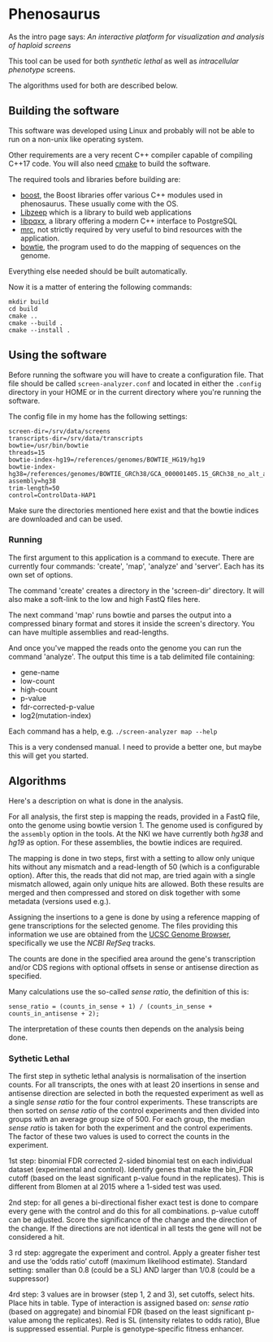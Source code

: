Phenosaurus
===========

As the intro page says: _An interactive platform for visualization and analysis of haploid screens_

This tool can be used for both _synthetic lethal_ as well as _intracellular phenotype_ screens.

The algorithms used for both are described below.

Building the software
---------------------

This software was developed using Linux and probably will not be able to run on a non-unix like operating system.

Other requirements are a very recent C++ compiler capable of compiling C++17 code. You will also need [cmake](https://cmake.org/) to build the software.

The required tools and libraries before building are:

* [boost](https://boost.org), the Boost libraries offer various C++ modules used in phenosaurus. These usually come with the OS.
* [Libzeep](https://github.com/mhekkel/libzeep.git) which is a library to build web applications
* [libpqxx](https://github.com/jtv/libpqxx.git), a library offering a modern C++ interface to PostgreSQL
* [mrc](https://github.com/mhekkel/mrc.git), not strictly required by very useful to bind resources with the application.
* [bowtie](http://bowtie-bio.sourceforge.net/manual.shtml), the program used to do the mapping of sequences on the genome.

Everything else needed should be built automatically.

Now it is a matter of entering the following commands:

```
mkdir build
cd build
cmake ..
cmake --build .
cmake --install .
```

Using the software
------------------

Before running the software you will have to create a configuration file. That file should be called `screen-analyzer.conf` and located in either the `.config` directory in your HOME or in the current directory where you're running the software.

The config file in my home has the following settings:

```
screen-dir=/srv/data/screens
transcripts-dir=/srv/data/transcripts
bowtie=/usr/bin/bowtie
threads=15
bowtie-index-hg19=/references/genomes/BOWTIE_HG19/hg19
bowtie-index-hg38=/references/genomes/BOWTIE_GRCh38/GCA_000001405.15_GRCh38_no_alt_analysis_set
assembly=hg38
trim-length=50
control=ControlData-HAP1
```

Make sure the directories mentioned here exist and that the bowtie indices are downloaded and can be used.

### Running

The first argument to this application is a command to execute. There are currently four commands: 'create', 'map', 'analyze' and 'server'. Each has its own set of options.

The command 'create' creates a directory in the 'screen-dir' directory. It will also make a soft-link to the low and high FastQ files here.

The next command 'map' runs bowtie and parses the output into a compressed binary format and stores it inside the screen's directory. You can have multiple assemblies and read-lengths.

And once you've mapped the reads onto the genome you can run the command 'analyze'. The output this time is a tab delimited file containing:

* gene-name
* low-count
* high-count
* p-value
* fdr-corrected-p-value
* log2(mutation-index)

Each command has a help, e.g. `./screen-analyzer map --help`

This is a very condensed manual. I need to provide a better one, but maybe this will get you started.

Algorithms
----------

Here's a description on what is done in the analysis.

For all analysis, the first step is mapping the reads, provided in a FastQ file, onto the genome using bowtie version 1. The genome used is configured by the `assembly` option in the tools. At the NKI we have currently both _hg38_ and _hg19_ as option. For these assemblies, the bowtie indices are required.

The mapping is done in two steps, first with a setting to allow only unique hits without any mismatch and a read-length of 50 (which is a configurable option). After this, the reads that did not map, are tried again with a single mismatch allowed, again only unique hits are allowed. Both these results are merged and then compressed and stored on disk together with some metadata (versions used e.g.).

Assigning the insertions to a gene is done by using a reference mapping of gene transcriptions for the selected genome. The files providing this information we use are obtained from the [UCSC Genome Browser](https://genome.ucsc.edu/cgi-bin/hgTables), specifically we use the _NCBI RefSeq_ tracks.

The counts are done in the specified area around the gene's transcription and/or CDS regions with optional offsets in sense or antisense direction as specified.

Many calculations use the so-called _sense ratio_, the definition of this is:

```
sense_ratio = (counts_in_sense + 1) / (counts_in_sense + counts_in_antisense + 2);
```

The interpretation of these counts then depends on the analysis being done.

### Sythetic Lethal

The first step in sythetic lethal analysis is normalisation of the insertion counts. For all transcripts, the ones with at least 20 insertions in sense and antisense direction are selected in both the requested experiment as well as a single _sense ratio_ for the four control experiments. These transcripts are then sorted on _sense ratio_ of the control experiments and then divided into groups with an average group size of 500. For each group, the median _sense ratio_ is taken for both the experiment and the control experiments. The factor of these two values is used to correct the counts in the experiment.



1st step: binomial FDR corrected 2-sided binomial test on each individual dataset (experimental and control). Identify genes that make the bin_FDR cutoff (based on the least significant p-value found in the replicates). This is different from Blomen at al 2015 where a 1-sided test was used.

2nd step: for all genes a bi-directional fisher exact test is done to compare every gene with the control and do this for all combinations. p-value cutoff can be adjusted. Score the significance of the change and the direction of the change. If the directions are not identical in all tests the gene will not be considered a hit.

3 rd step: aggregate the experiment and control. Apply a greater fisher test and use the ‘odds ratio’ cutoff (maximum likelihood estimate). Standard setting: smaller than 0.8 (could be a SL) AND larger than 1/0.8 (could be a suppressor)

4rd step: 3 values are in browser (step 1, 2 and 3), set cutoffs, select hits. Place hits in table. Type of interaction is assigned based on: _sense ratio_ (based on aggregate) and binomial FDR (based on the least significant p-value among the replicates). Red is SL (intensity relates to odds ratio), Blue is suppressed essential. Purple is genotype-specific fitness enhancer. 
